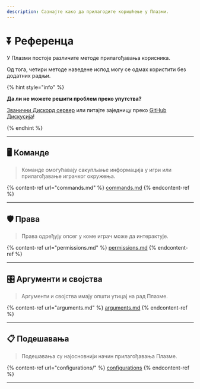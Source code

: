 ```yaml
---
description: Сазнајте како да прилагодите коришћење у Плазми.
---
```


# ⏬ Референца

У Плазми постоје различите методе прилагођавања корисника.

Од тога, четири методе наведене испод могу се одмах користити без додатних радњи.

{% hint style="info" %}

**Да ли не можете решити проблем преко упутства?**

[Званични Дискорд сервер](https://discord.gg/MmfC52K8A8) или питајте заједницу преко [GitHub Дискусија](https://github.com/PlazmaMC/PlazmaBukkit/discussions)!

{% endhint %}

***

## 🖥️ Команде <a href="#id-1" id="id-1"></a>

> Команде омогућавају сакупљање информација у игри или прилагођавање играчког окружења.

{% content-ref url="commands.md" %}
[commands.md](commands.md)
{% endcontent-ref %}

***

## 🛡️ Права <a href="#id-2" id="id-2"></a>

> Права одређују опсег у коме играч може да интерактује.

{% content-ref url="permissions.md" %}
[permissions.md](permissions.md)
{% endcontent-ref %}

***

## 🎛️ Аргументи и својства <a href="#id-3" id="id-3"></a>

> Аргументи и својства имају општи утицај на рад Плазме.

{% content-ref url="arguments.md" %}
[arguments.md](arguments.md)
{% endcontent-ref %}

***

## 📋 Подешавања <a href="#id-4" id="id-4"></a>

> Подешавања су најосновнији начин прилагођавања Плазме.

{% content-ref url="configurations/" %}
[configurations](configurations/)
{% endcontent-ref %}

***
